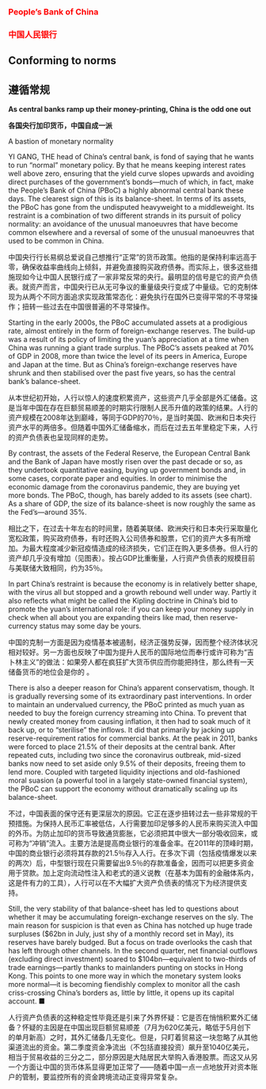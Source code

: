 ### <font color='red'>People’s Bank of China</font>
### <font color='red'>中国人民银行</font>
## Conforming to norms 
## 遵循常规 
**As central banks ramp up their money-printing, China is the odd one out** 

**各国央行加印货币，中国自成一派** 

A bastion of monetary normality

YI GANG, THE head of China’s central bank, is fond of saying that he wants to run “normal” monetary policy. By that he means keeping interest rates well above zero, ensuring that the yield curve slopes upwards and avoiding direct purchases of the government’s bonds—much of which, in fact, make the People’s Bank of China (PBoC) a highly abnormal central bank these days. The clearest sign of this is its balance-sheet. In terms of its assets, the PBoC has gone from the undisputed heavyweight to a middleweight. Its restraint is a combination of two different strands in its pursuit of policy normality: an avoidance of the unusual manoeuvres that have become common elsewhere and a reversal of some of the unusual manoeuvres that used to be common in China.

中国央行行长易纲总爱说自己想推行“正常”的货币政策。他指的是保持利率远高于零，确保收益率曲线向上倾斜，并避免直接购买政府债券。而实际上，很多这些措施现如今让中国人民银行成了一家非常反常的央行。最明显的信号是它的资产负债表。就资产而言，中国央行已从无可争议的重量级央行变成了中量级。它的克制体现为从两个不同方面追求实现政策常态化：避免执行在国外已变得平常的不寻常操作；扭转一些过去在中国很普遍的不寻常操作。

Starting in the early 2000s, the PBoC accumulated assets at a prodigious rate, almost entirely in the form of foreign-exchange reserves. The build-up was a result of its policy of limiting the yuan’s appreciation at a time when China was running a giant trade surplus. The PBoC’s assets peaked at 70% of GDP in 2008, more than twice the level of its peers in America, Europe and Japan at the time. But as China’s foreign-exchange reserves have shrunk and then stabilised over the past five years, so has the central bank’s balance-sheet.

从本世纪初开始，人行以惊人的速度积累资产，这些资产几乎全部是外汇储备。这是当年中国在存在巨额贸易顺差的时期实行限制人民币升值的政策的结果。人行的资产规模在2008年达到巅峰，等同于GDP的70％，是当时美国、欧洲和日本央行资产水平的两倍多。但随着中国外汇储备缩水，而后在过去五年里稳定下来，人行的资产负债表也呈现同样的走势。

By contrast, the assets of the Federal Reserve, the European Central Bank and the Bank of Japan have mostly risen over the past decade or so, as they undertook quantitative easing, buying up government bonds and, in some cases, corporate paper and equities. In order to minimise the economic damage from the coronavirus pandemic, they are buying yet more bonds. The PBoC, though, has barely added to its assets (see chart). As a share of GDP, the size of its balance-sheet is now roughly the same as the Fed’s—around 35%.

相比之下，在过去十年左右的时间里，随着美联储、欧洲央行和日本央行采取量化宽松政策，购买政府债券，有时还购入公司债券和股票，它们的资产大多有所增加。为最大程度减少新冠疫情造成的经济损失，它们正在购入更多债券。但人行的资产却几乎没有增加（见图表）。按占GDP比重衡量，人行资产负债表的规模目前与美联储大致相同，约为35％。

In part China’s restraint is because the economy is in relatively better shape, with the virus all but stopped and a growth rebound well under way. Partly it also reflects what might be called the Kipling doctrine in China’s bid to promote the yuan’s international role: if you can keep your money supply in check when all about you are expanding theirs like mad, then reserve-currency status may some day be yours.

中国的克制一方面是因为疫情基本被遏制，经济正强势反弹，因而整个经济体状况相对较好。另一方面也反映了中国为提升人民币的国际地位而奉行或许可称为“吉卜林主义”的做法：如果旁人都在疯狂扩大货币供应而你能把持住，那么终有一天储备货币的地位会是你的 。

There is also a deeper reason for China’s apparent conservatism, though. It is gradually reversing some of its extraordinary past interventions. In order to maintain an undervalued currency, the PBoC printed as much yuan as needed to buy the foreign currency streaming into China. To prevent that newly created money from causing inflation, it then had to soak much of it back up, or to “sterilise” the inflows. It did that primarily by jacking up reserve-requirement ratios for commercial banks. At the peak in 2011, banks were forced to place 21.5% of their deposits at the central bank. After repeated cuts, including two since the coronavirus outbreak, mid-sized banks now need to set aside only 9.5% of their deposits, freeing them to lend more. Coupled with targeted liquidity injections and old-fashioned moral suasion (a powerful tool in a largely state-owned financial system), the PBoC can support the economy without dramatically scaling up its balance-sheet.

不过，中国表面的保守还有更深层次的原因。它正在逐步扭转过去一些非常规的干预措施。为保持人民币汇率被低估，人行需要加印足够多的人民币来购买流入中国的外币。为防止加印的货币导致通货膨胀，它必须把其中很大一部分吸收回来，或可称为“冲销”流入。主要方法是提高商业银行的准备金率。在2011年的顶峰时期，中国的商业银行必须将其存款的21.5％存入人行。在多次下调（包括疫情爆发以来的两次）后，中型银行现在只需要留出9.5％的存款准备金，因而可以把更多资金用于贷款。加上定向流动性注入和老式的道义说教（在基本为国有的金融体系内，这是件有力的工具），人行可以在不大幅扩大资产负债表的情况下为经济提供支持。

Still, the very stability of that balance-sheet has led to questions about whether it may be accumulating foreign-exchange reserves on the sly. The main reason for suspicion is that even as China has notched up huge trade surpluses ($62bn in July, just shy of a monthly record set in May), its reserves have barely budged. But a focus on trade overlooks the cash that has left through other channels. In the second quarter, net financial outflows (excluding direct investment) soared to $104bn—equivalent to two-thirds of trade earnings—partly thanks to mainlanders punting on stocks in Hong Kong. This points to one more way in which the monetary system looks more normal—it is becoming fiendishly complex to monitor all the cash criss-crossing China’s borders as, little by little, it opens up its capital account. ■

人行资产负债表的这种稳定性毕竟还是引来了外界怀疑：它是否在悄悄积累外汇储备？怀疑的主因是在中国出现巨额贸易顺差（7月为620亿美元，略低于5月创下的单月新高）之时，其外汇储备几无变化。但是，只盯着贸易这一块忽略了从其他渠道流出的资金。第二季度资金净流出（不包括直接投资）飙升至1040亿美元，相当于贸易收益的三分之二，部分原因是大陆居民大举购入香港股票。而这又从另一个方面让中国的货币体系显得更加正常了——随着中国一点一点地放开对资本账户的管制，要监控所有的资金跨境流动正变得异常复杂。

